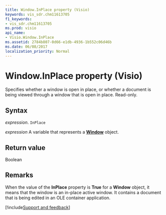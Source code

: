 ```yaml
---
title: Window.InPlace property (Visio)
keywords: vis_sdr.chm11613705
f1_keywords:
- vis_sdr.chm11613705
ms.prod: visio
api_name:
- Visio.Window.InPlace
ms.assetid: 2784b807-0d66-e1db-4936-1b552c06d46b
ms.date: 06/08/2017
localization_priority: Normal
---
```



# Window.InPlace property (Visio)

Specifies whether a window is open in place, or whether a document is being viewed through a window that is open in place. Read-only.


## Syntax

_expression_. `InPlace`

_expression_ A variable that represents a **[Window](Visio.Window.md)** object.


## Return value

Boolean


## Remarks

When the value of the  **InPlace** property is **True** for a **Window** object, it means that the window is an in-place active window. It contains a document that is being edited in an OLE container application.

[!include[Support and feedback](~/includes/feedback-boilerplate.md)]